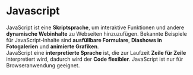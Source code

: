 # Javascript

JavaScript ist eine **Skriptsprache**, um interaktive Funktionen und andere **dynamische Webinhalte** zu Webseiten hinzuzufügen. Bekannte Beispiele für JavaScript-Inhalte sind **ausfüllbare Formulare**, **Diashows in Fotogalerien** und **animierte Grafiken**.  
JavaScript eine **interpretierte Sprache** ist, die zur Laufzeit **Zeile für Zeile** interpretiert wird, dadurch wird der **Code flexibler**. JavaScript ist nur für Browseranwendung geeignet.  
